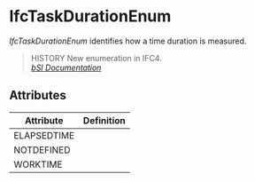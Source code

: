 IfcTaskDurationEnum
===================
_IfcTaskDurationEnum_ identifies how a time duration is measured.  
  
> HISTORY  New enumeration in IFC4.  
[ _bSI
Documentation_](https://standards.buildingsmart.org/IFC/DEV/IFC4_2/FINAL/HTML/schema/ifcdatetimeresource/lexical/ifctaskdurationenum.htm)


Attributes
----------
| Attribute   | Definition   |
|-------------|--------------|
| ELAPSEDTIME |              |
| NOTDEFINED  |              |
| WORKTIME    |              |
